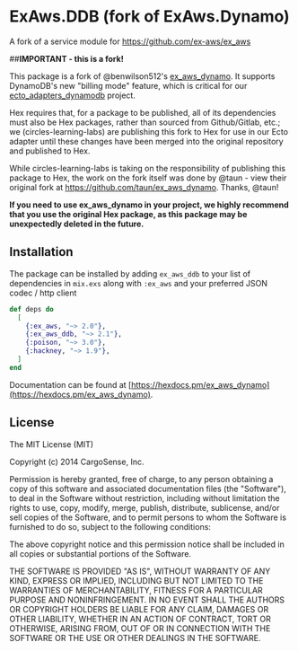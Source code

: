 # ExAws.DDB (fork of ExAws.Dynamo)

A fork of a service module for https://github.com/ex-aws/ex_aws

##**IMPORTANT - this is a fork!**

This package is a fork of @benwilson512's [ex_aws_dynamo](https://hex.pm/packages/ex_aws_dynamo). It supports DynamoDB's new "billing mode" feature, which is critical for our [ecto_adapters_dynamodb](https://hex.pm/packages/ecto_adapters_dynamodb) project.

Hex requires that, for a package to be published, all of its dependencies must also be Hex packages, rather than sourced from Github/Gitlab, etc.; we (circles-learning-labs) are publishing this fork to Hex for use in our Ecto adapter until these changes have been merged into the original repository and published to Hex.

While circles-learning-labs is taking on the responsibility of publishing this package to Hex, the work on the fork itself was done by @taun - view their original fork at https://github.com/taun/ex_aws_dynamo. Thanks, @taun!

**If you need to use ex_aws_dynamo in your project, we highly recommend that you use the original Hex package, as this package may be unexpectedly deleted in the future.**

## Installation

The package can be installed by adding `ex_aws_ddb` to your list of dependencies in `mix.exs`
along with `:ex_aws` and your preferred JSON codec / http client

```elixir
def deps do
  [
    {:ex_aws, "~> 2.0"},
    {:ex_aws_ddb, "~> 2.1"},
    {:poison, "~> 3.0"},
    {:hackney, "~> 1.9"},
  ]
end
```

Documentation can be found at [https://hexdocs.pm/ex_aws_dynamo](https://hexdocs.pm/ex_aws_dynamo).

## License

The MIT License (MIT)

Copyright (c) 2014 CargoSense, Inc.

Permission is hereby granted, free of charge, to any person obtaining a copy
of this software and associated documentation files (the "Software"), to deal
in the Software without restriction, including without limitation the rights
to use, copy, modify, merge, publish, distribute, sublicense, and/or sell
copies of the Software, and to permit persons to whom the Software is
furnished to do so, subject to the following conditions:

The above copyright notice and this permission notice shall be included in
all copies or substantial portions of the Software.

THE SOFTWARE IS PROVIDED "AS IS", WITHOUT WARRANTY OF ANY KIND, EXPRESS OR
IMPLIED, INCLUDING BUT NOT LIMITED TO THE WARRANTIES OF MERCHANTABILITY,
FITNESS FOR A PARTICULAR PURPOSE AND NONINFRINGEMENT. IN NO EVENT SHALL THE
AUTHORS OR COPYRIGHT HOLDERS BE LIABLE FOR ANY CLAIM, DAMAGES OR OTHER
LIABILITY, WHETHER IN AN ACTION OF CONTRACT, TORT OR OTHERWISE, ARISING FROM,
OUT OF OR IN CONNECTION WITH THE SOFTWARE OR THE USE OR OTHER DEALINGS IN
THE SOFTWARE.
